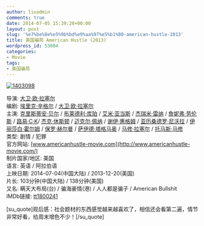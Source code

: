 ```yaml
---
author: liuadmin
comments: true
date: 2014-07-05 15:39:20+00:00
layout: post
slug: '%e7%be%8e%e5%9b%bd%e9%aa%97%e5%b1%80-american-hustle-2013'
title: 美国骗局 American Hustle (2013)
wordpress_id: 53004
categories:
- Movie
tags:
- 美国骗局
---
```


[![1403098](http://cdn1.martinliu.cn/wp-content/uploads/2014/07/1403098.jpg)](http://cdn1.martinliu.cn/wp-content/uploads/2014/07/1403098.jpg)

导演: [大卫·欧·拉塞尔](http://movie.douban.com/celebrity/1022739/)  
编剧: [埃里克·辛格尔](http://movie.douban.com/celebrity/1323406/) / [大卫·欧·拉塞尔](http://movie.douban.com/celebrity/1022739/)  
主演: [克里斯蒂安·贝尔](http://movie.douban.com/celebrity/1005773/) / [布莱德利·库珀](http://movie.douban.com/celebrity/1013757/) / [艾米·亚当斯](http://movie.douban.com/celebrity/1022563/) / [杰瑞米·雷纳](http://movie.douban.com/celebrity/1013770/) / [詹妮弗·劳伦斯](http://movie.douban.com/celebrity/1022616/) / [路易·C·K](http://movie.douban.com/celebrity/1049602/)/ [杰克·休斯顿](http://movie.douban.com/celebrity/1036445/) / [迈克尔·佩纳](http://movie.douban.com/celebrity/1131634/) / [谢伊·惠格姆](http://movie.douban.com/celebrity/1165173/) / [亚历桑德罗·尼沃拉](http://movie.douban.com/celebrity/1009310/) / [伊丽莎白·霍尔姆](http://movie.douban.com/celebrity/1144396/) / [保罗·赫尔曼](http://movie.douban.com/celebrity/1000541/) / [萨伊德·塔格马奥](http://movie.douban.com/celebrity/1010660/) / [马修·拉塞尔](http://movie.douban.com/celebrity/1337321/) / [托马斯·马修](http://movie.douban.com/celebrity/1337322/)  
类型: 剧情 / 犯罪  
官方网站: [www.americanhustle-movie.com](http://www.americanhustle-movie.com/)  
制片国家/地区: 美国  
语言: 英语 / 阿拉伯语  
上映日期: 2014-07-04(中国大陆) / 2013-12-20(美国)  
片长: 103分钟(中国大陆) / 138分钟(美国)  
又名: 瞒天大布局(台) / 骗海豪情(港) / 人人都是骗子 / American Bullshit  
IMDb链接: [tt1800241](http://www.imdb.com/title/tt1800241)

[su_quote]观后感：社会题材的东西感觉越来越喜欢了，相信还会看第二遍，情节非常好看，给周末增色不少！[/su_quote]
